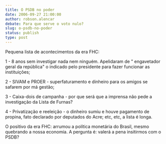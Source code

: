 ```yaml
---
title: O PSDB no poder
date: 2006-09-27 21:00:00
author: robson.alencar
debate: Para que serve o voto nulo?
slug: o-psdb-no-poder
status: publish 
type: post
---
```


Pequena lista de acontecimentos da era FHC:


1 - 8 anos sem investigar nada nem ninguém. Apelidaram de " engavetador geral da república" o indicado pelo presidente para fazer funcionar as instituições;


2 - SIVAM e PROER - superfaturamento e dinheiro para os amigos se safarem por má gestão;


3 - Caixa-dois de campanha - por que será que a imprensa não pede a investigação da Lista de Furnas?


4 - Privatização e reeleição - o dinheiro sumiu e houve pagamento de propina, fato declarado por deputados do Acre; etc, etc, a lista é longa.


O positivo da era FHC: arrumou a política monetária do Brasil, mesmo quebrando a nossa economia. A pergunta é: valerá a pena insitirmos com o PSDB?


